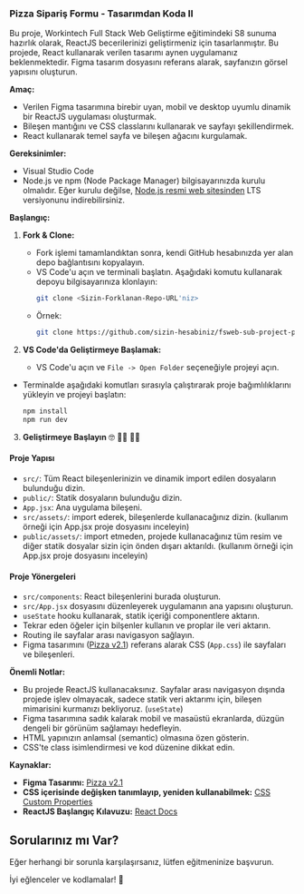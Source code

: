 ### Pizza Sipariş Formu - Tasarımdan Koda II

Bu proje, Workintech Full Stack Web Geliştirme eğitimindeki S8 sunuma hazırlık olarak, ReactJS becerilerinizi geliştirmeniz için tasarlanmıştır. Bu projede, React kullanarak verilen tasarımı aynen uygulamanız beklenmektedir. Figma tasarım dosyasını referans alarak, sayfanızın görsel yapısını oluşturun.

**Amaç:**

- Verilen Figma tasarımına birebir uyan, mobil ve desktop uyumlu dinamik bir ReactJS uygulaması oluşturmak.
- Bileşen mantığını ve CSS classlarını kullanarak ve sayfayı şekillendirmek.
- React kullanarak temel sayfa ve bileşen ağacını kurgulamak.

**Gereksinimler:**

- Visual Studio Code
- Node.js ve npm (Node Package Manager) bilgisayarınızda kurulu olmalıdır. Eğer kurulu değilse, [Node.js resmi web sitesinden](https://nodejs.org) LTS versiyonunu indirebilirsiniz.

**Başlangıç:**

1. **Fork & Clone:**

   - Fork işlemi tamamlandıktan sonra, kendi GitHub hesabınızda yer alan depo bağlantısını kopyalayın.
   - VS Code'u açın ve terminali başlatın. Aşağıdaki komutu kullanarak depoyu bilgisayarınıza klonlayın:
     ```sh
     git clone <Sizin-Forklanan-Repo-URL'niz>
     ```
   - Örnek:
     ```sh
     git clone https://github.com/sizin-hesabiniz/fsweb-sub-project-pizza
     ```

2. **VS Code'da Geliştirmeye Başlamak:**
   - VS Code'u açın ve `File -> Open Folder` seçeneğiyle projeyi açın.

- Terminalde aşağıdaki komutları sırasıyla çalıştırarak proje bağımlılıklarını yükleyin ve projeyi başlatın:
  ```sh
  npm install
  npm run dev
  ```

3. **Geliştirmeye Başlayın** 🤓 👩‍💻 🧑‍💻

#### Proje Yapısı

- `src/`: Tüm React bileşenlerinizin ve dinamik import edilen dosyaların bulunduğu dizin.
- `public/`: Statik dosyaların bulunduğu dizin.
- `App.jsx`: Ana uygulama bileşeni.
- `src/assets/`: import ederek, bileşenlerde kullanacağınız dizin. (kullanım örneği için App.jsx proje dosyasını inceleyin)
- `public/assets/`: import etmeden, projede kullanacağınız tüm resim ve diğer statik dosyalar sizin için önden dışarı aktarıldı. (kullanım örneği için App.jsx proje dosyasını inceleyin)

#### Proje Yönergeleri

- `src/components`: React bileşenlerini burada oluşturun.
- `src/App.jsx` dosyasını düzenleyerek uygulamanın ana yapısını oluşturun.
- `useState` hooku kullanarak, statik içeriği componentlere aktarın.
- Tekrar eden öğeler için bilşenler kullanın ve proplar ile veri aktarın.
- Routing ile sayfalar arası navigasyon sağlayın.
- Figma tasarımını ([Pizza v2.1](https://www.figma.com/design/q0xPW5uCel3rdzFgpjR9lt/S7-Challange-v2.1?node-id=0-1&t=YaF1bwQuJY7HrwS4-1)) referans alarak CSS (`App.css`) ile sayfaları ve bileşenleri.

**Önemli Notlar:**

- Bu projede ReactJS kullanacaksınız. Sayfalar arası navigasyon dışında projede işlev olmayacak, sadece statik veri aktarımı için, bileşen mimarisini kurmanızı bekliyoruz. (`useState`)
- Figma tasarımına sadık kalarak mobil ve masaüstü ekranlarda, düzgün dengeli bir görünüm sağlamayı hedefleyin.
- HTML yapınızın anlamsal (semantic) olmasına özen gösterin.
- CSS'te class isimlendirmesi ve kod düzenine dikkat edin.

**Kaynaklar:**

- **Figma Tasarımı:** [Pizza v2.1](https://www.figma.com/design/q0xPW5uCel3rdzFgpjR9lt/S7-Challange-v2.1?node-id=0-1&t=YaF1bwQuJY7HrwS4-1)
- **CSS içerisinde değişken tanımlayıp, yeniden kullanabilmek:** [CSS Custom Properties](https://developer.mozilla.org/en-US/docs/Web/CSS/Using_CSS_custom_properties)
- **ReactJS Başlangıç Kılavuzu:** [React Docs](https://reactjs.org/docs/getting-started.html)

## Sorularınız mı Var?

Eğer herhangi bir sorunla karşılaşırsanız, lütfen eğitmeninize başvurun.

İyi eğlenceler ve kodlamalar! 🍕
